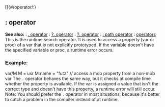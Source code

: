[]{#/operator/:}
  ## : operator
  **See also:**
  :   [. operator](ref/operator/%2e)
  :   [?. operator](ref/operator/%3f%2e)
  :   [?: operator](ref/operator/%3f:)
  :   [: path operator](ref/operator/path/:)
  :   [operators](ref/operator)
  This is the runtime search operator. It is used to access a property
  (var or proc) of a var that is not explicitly prototyped. If the
  variable doesn\'t have the specified variable or proc, a runtime error
  occurs.
  ### Example:
  var/M M = usr M:name = \"futz\" // access a mob property from a non-mob
  var
  The `.` operator behaves the same way, but it checks at compile time
  whether the property is available. If the var is assigned a value that
  isn\'t the correct type and doesn\'t have this property, a runtime error
  will still occur.
  Note: You should prefer the `.` operator in most situations, because
  it\'s better to catch a problem in the compiler instead of at runtime.